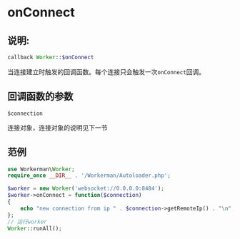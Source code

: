 # onConnect
## 说明:
```php
callback Worker::$onConnect
```

当连接建立时触发的回调函数。每个连接只会触发一次```onConnect```回调。

## 回调函数的参数

 ``` $connection ```

连接对象，连接对象的说明见下一节


## 范例

```php
use Workerman\Worker;
require_once __DIR__ . '/Workerman/Autoloader.php';

$worker = new Worker('websocket://0.0.0.0:8484');
$worker->onConnect = function($connection)
{
    echo "new connection from ip " . $connection->getRemoteIp() . "\n";
};
// 运行worker
Worker::runAll();
```
